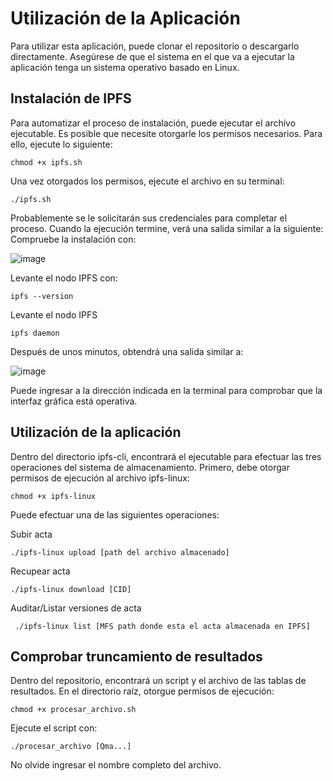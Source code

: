 # Utilización de la Aplicación
Para utilizar esta aplicación, puede clonar el repositorio o descargarlo directamente. Asegúrese de que el sistema en el que va a ejecutar la aplicación tenga un sistema operativo basado en Linux.

## Instalación de IPFS
Para automatizar el proceso de instalación, puede ejecutar el archivo ejecutable. Es posible que necesite otorgarle los permisos necesarios. Para ello, ejecute lo siguiente:
```
chmod +x ipfs.sh
```
Una vez otorgados los permisos, ejecute el archivo en su terminal:
```
./ipfs.sh
```
Probablemente se le solicitarán sus credenciales para completar el proceso. Cuando la ejecución termine, verá una salida similar a la siguiente:
Compruebe la instalación con:

![image](https://github.com/user-attachments/assets/e8719b15-b414-4334-a595-8cd32b70ee79)


Levante el nodo IPFS con:
```
ipfs --version
```
Levante el nodo IPFS
```
ipfs daemon
```
Después de unos minutos, obtendrá una salida similar a:

![image](https://github.com/user-attachments/assets/c62d2858-4137-43f6-8034-5a9e84362582)


Puede ingresar a la dirección indicada en la terminal para comprobar que la interfaz gráfica está operativa.

## Utilización de la aplicación 

Dentro del directorio ipfs-cli, encontrará el ejecutable para efectuar las tres operaciones del sistema de almacenamiento. Primero, debe otorgar permisos de ejecución al archivo ipfs-linux:
```
chmod +x ipfs-linux
```
Puede efectuar una de las siguientes operaciones:

Subir acta
```
./ipfs-linux upload [path del archivo almacenado]
```
 Recupear acta
```
./ipfs-linux download [CID]
```
Auditar/Listar versiones de acta
```
 ./ipfs-linux list [MFS path donde esta el acta almacenada en IPFS]
```
## Comprobar truncamiento de resultados

Dentro del repositorio, encontrará un script y el archivo de las tablas de resultados. En el directorio raíz, otorgue permisos de ejecución:
```
chmod +x procesar_archivo.sh
```
Ejecute el script con:
```
./procesar_archivo [Qma...]
```
No olvide ingresar el nombre completo del archivo.
